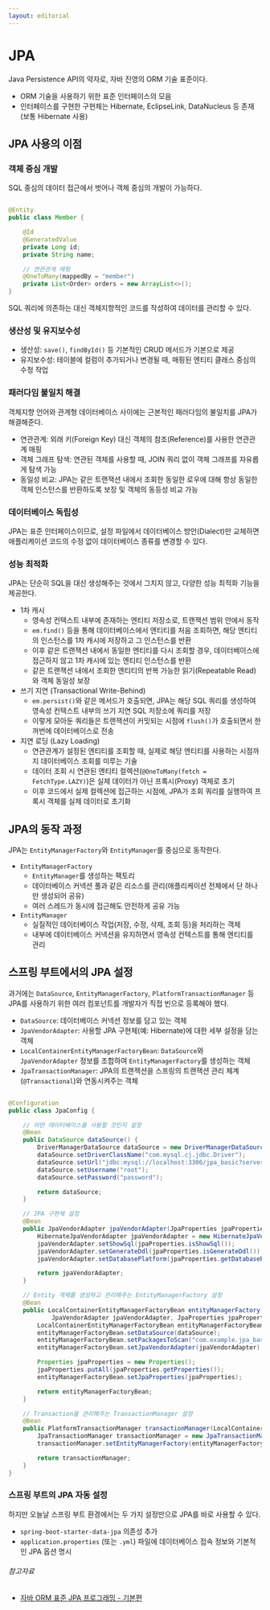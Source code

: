 ```yaml
---
layout: editorial
---
```


# JPA

Java Persistence API의 약자로, 자바 진영의 ORM 기술 표준이다.

- ORM 기술을 사용하기 위한 표준 인터페이스의 모음
- 인터페이스를 구현한 구현체는 Hibernate, EclipseLink, DataNucleus 등 존재(보통 Hibernate 사용)

## JPA 사용의 이점

### 객체 중심 개발

SQL 중심의 데이터 접근에서 벗어나 객체 중심의 개발이 가능하다.

```java

@Entity
public class Member {

    @Id
    @GeneratedValue
    private Long id;
    private String name;

    // 연관관계 매핑
    @OneToMany(mappedBy = "member")
    private List<Order> orders = new ArrayList<>();
}
```

SQL 쿼리에 의존하는 대신 객체지향적인 코드를 작성하여 데이터를 관리할 수 있다.

### 생산성 및 유지보수성

- 생산성: `save()`, `findById()` 등 기본적인 CRUD 메서드가 기본으로 제공
- 유지보수성: 테이블에 컬럼이 추가되거나 변경될 때, 매핑된 엔티티 클래스 중심의 수정 작업

### 패러다임 불일치 해결

객체지향 언어와 관계형 데이터베이스 사이에는 근본적인 패러다임의 불일치를 JPA가 해결해준다.

- 연관관계: 외래 키(Foreign Key) 대신 객체의 참조(Reference)를 사용한 연관관계 매핑
- 객체 그래프 탐색: 연관된 객체를 사용할 때, JOIN 쿼리 없이 객체 그래프를 자유롭게 탐색 가능
- 동일성 비교: JPA는 같은 트랜잭션 내에서 조회한 동일한 로우에 대해 항상 동일한 객체 인스턴스를 반환하도록 보장 및 객체의 동등성 비교 가능

### 데이터베이스 독립성

JPA는 표준 인터페이스이므로, 설정 파일에서 데이터베이스 방언(Dialect)만 교체하면 애플리케이션 코드의 수정 없이 데이터베이스 종류를 변경할 수 있다.

### 성능 최적화

JPA는 단순히 SQL을 대신 생성해주는 것에서 그치지 않고, 다양한 성능 최적화 기능을 제공한다.

- 1차 캐시
    - 영속성 컨텍스트 내부에 존재하는 엔티티 저장소로, 트랜잭션 범위 안에서 동작
    - `em.find()` 등을 통해 데이터베이스에서 엔티티를 처음 조회하면, 해당 엔티티의 인스턴스를 1차 캐시에 저장하고 그 인스턴스를 반환
    - 이후 같은 트랜잭션 내에서 동일한 엔티티를 다시 조회할 경우, 데이터베이스에 접근하지 않고 1차 캐시에 있는 엔티티 인스턴스를 반환
    - 같은 트랜잭션 내에서 조회한 엔티티의 반복 가능한 읽기(Repeatable Read)와 객체 동일성 보장
- 쓰기 지연 (Transactional Write-Behind)
    - `em.persist()`와 같은 메서드가 호출되면, JPA는 해당 SQL 쿼리를 생성하여 영속성 컨텍스트 내부의 쓰기 지연 SQL 저장소에 쿼리를 저장
    - 이렇게 모아둔 쿼리들은 트랜잭션이 커밋되는 시점에 `flush()`가 호출되면서 한꺼번에 데이터베이스로 전송
- 지연 로딩 (Lazy Loading)
    - 연관관계가 설정된 엔티티를 조회할 때, 실제로 해당 엔티티를 사용하는 시점까지 데이터베이스 조회를 미루는 기술
    - 데이터 조회 시 연관된 엔티티 컬렉션(`@OneToMany(fetch = FetchType.LAZY)`)은 실제 데이터가 아닌 프록시(Proxy) 객체로 초기
    - 이후 코드에서 실제 컬렉션에 접근하는 시점에, JPA가 조회 쿼리를 실행하여 프록시 객체를 실제 데이터로 초기화

## JPA의 동작 과정

JPA는 `EntityManagerFactory`와 `EntityManager`를 중심으로 동작한다.

- `EntityManagerFactory`
    - `EntityManager`를 생성하는 팩토리
    - 데이터베이스 커넥션 풀과 같은 리소스를 관리(애플리케이션 전체에서 단 하나만 생성되어 공유)
    - 여러 스레드가 동시에 접근해도 안전하게 공유 가능
- `EntityManager`
    - 실질적인 데이터베이스 작업(저장, 수정, 삭제, 조회 등)을 처리하는 객체
    - 내부에 데이터베이스 커넥션을 유지하면서 영속성 컨텍스트를 통해 엔티티를 관리

## 스프링 부트에서의 JPA 설정

과거에는 `DataSource`, `EntityManagerFactory`, `PlatformTransactionManager` 등 JPA를 사용하기 위한 여러 컴포넌트를 개발자가 직접 빈으로 등록해야 했다.

- `DataSource`: 데이터베이스 커넥션 정보를 담고 있는 객체
- `JpaVendorAdapter`: 사용할 JPA 구현체(예: Hibernate)에 대한 세부 설정을 담는 객체
- `LocalContainerEntityManagerFactoryBean`: `DataSource`와 `JpaVendorAdapter` 정보를 조합하여 `EntityManagerFactory`를 생성하는 객체
- `JpaTransactionManager`: JPA의 트랜잭션을 스프링의 트랜잭션 관리 체계(`@Transactional`)와 연동시켜주는 객체

```java

@Configuration
public class JpaConfig {

    // 어떤 데이터베이스를 사용할 것인지 설정
    @Bean
    public DataSource dataSource() {
        DriverManagerDataSource dataSource = new DriverManagerDataSource();
        dataSource.setDriverClassName("com.mysql.cj.jdbc.Driver");
        dataSource.setUrl("jdbc:mysql://localhost:3306/jpa_basic?serverTimezone=UTC");
        dataSource.setUsername("root");
        dataSource.setPassword("password");

        return dataSource;
    }

    // JPA 구현체 설정
    @Bean
    public JpaVendorAdapter jpaVendorAdapter(JpaProperties jpaProperties) {
        HibernateJpaVendorAdapter jpaVendorAdapter = new HibernateJpaVendorAdapter();
        jpaVendorAdapter.setShowSql(jpaProperties.isShowSql());
        jpaVendorAdapter.setGenerateDdl(jpaProperties.isGenerateDdl());
        jpaVendorAdapter.setDatabasePlatform(jpaProperties.getDatabasePlatform());

        return jpaVendorAdapter;
    }

    // Entity 객체를 생성하고 관리해주는 EntityManagerFactory 설정
    @Bean
    public LocalContainerEntityManagerFactoryBean entityManagerFactory(DataSource dataSource,
            JpaVendorAdapter jpaVendorAdapter, JpaProperties jpaProperties) {
        LocalContainerEntityManagerFactoryBean entityManagerFactoryBean = new LocalContainerEntityManagerFactoryBean();
        entityManagerFactoryBean.setDataSource(dataSource);
        entityManagerFactoryBean.setPackagesToScan("com.example.jpa_basic.domain");
        entityManagerFactoryBean.setJpaVendorAdapter(jpaVendorAdapter);

        Properties jpaProperties = new Properties();
        jpaProperties.putAll(jpaProperties.getProperties());
        entityManagerFactoryBean.setJpaProperties(jpaProperties);

        return entityManagerFactoryBean;
    }

    // Transaction을 관리해주는 TransactionManager 설정
    @Bean
    public PlatformTransactionManager transactionManager(LocalContainerEntityManagerFactoryBean entityManagerFactory) {
        JpaTransactionManager transactionManager = new JpaTransactionManager();
        transactionManager.setEntityManagerFactory(entityManagerFactory.getObject());

        return transactionManager;
    }
}
```

### 스프링 부트의 JPA 자동 설정

하지만 오늘날 스프링 부트 환경에서는 두 가지 설정만으로 JPA를 바로 사용할 수 있다.

- `spring-boot-starter-data-jpa` 의존성 추가
- `application.properties` (또는 `.yml`) 파일에 데이터베이스 접속 정보와 기본적인 JPA 옵션 명시

###### 참고자료

- [자바 ORM 표준 JPA 프로그래밍 - 기본편](https://www.inflearn.com/course/ORM-JPA-Basic)
